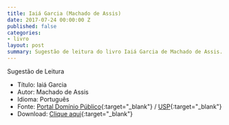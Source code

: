 ```yaml
---
title: Iaiá Garcia (Machado de Assis)
date: 2017-07-24 00:00:00 Z
published: false
categories:
- livro
layout: post
summary: Sugestão de leitura do livro Iaiá Garcia de Machado de Assis.
---
```


Sugestão de Leitura

* Título: Iaiá Garcia
* Autor: Machado de Assis
* Idioma: Português
* Fonte: [Portal Domínio Público][PDP]{:target="_blank"} <i class="fa fa-external-link" aria-hidden="true"></i> / [USP][USP]{:target="_blank"} <i class="fa fa-external-link" aria-hidden="true"></i>
* Download: [Clique aqui][DOWNLOAD]{:target="_blank"} <i class="fa fa-external-link" aria-hidden="true"></i>

[DOWNLOAD]: http://www.dominiopublico.gov.br/pesquisa/DetalheObraForm.do?select_action=&co_obra=1971
[PDP]: http://www.dominiopublico.gov.br
[USP]: http://usp.br
